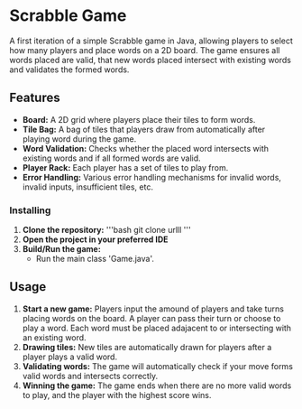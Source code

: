 # Scrabble Game

A first iteration of a simple Scrabble game in Java, allowing players to select how many players and place words on a 2D board.
The game ensures all words placed are valid, that new words placed intersect with existing words and validates the formed words.

## Features 
- **Board:** A 2D grid where players place their tiles to form words.
- **Tile Bag:** A bag of tiles that players draw from automatically after playing word during the game.
- **Word Validation:** Checks whether the placed word intersects with existing words and if all formed words are valid.
- **Player Rack:** Each player has a set of tiles to play from.
- **Error Handling:** Various error handling mechanisms for invalid words, invalid inputs, insufficient tiles, etc.

### Installing
1. **Clone the repository:**
     '''bash
     git clone urlll
     '''
2. **Open the project in your preferred IDE**
3. **Build/Run the game:**
   - Run the main class 'Game.java'.
## Usage 
1. **Start a new game:**
   Players input the amound of players and take turns placing words on the board. A player can pass their turn or choose to play a word. Each word must be placed adajacent to or intersecting with an existing word.
2. **Drawing tiles:**
   New tiles are automatically drawn for players after a player plays a valid word.
3. **Validating words:**
   The game will automatically check if your move forms valid words and intersects correctly.
4. **Winning the game:**
   The game ends when there are no more valid words to play, and the player with the highest score wins.
   
